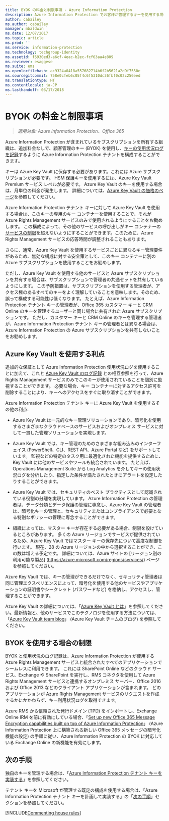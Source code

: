 ```yaml
---
title: BYOK の料金と制限事項 - Azure Information Protection
description: Azure Information Protection でお客様が管理するキーを使用する場合 (Bring Your Own Key または BYOK と呼ばれます) は、制限事項を確認してください。
author: cabailey
ms.author: cabailey
manager: mbaldwin
ms.date: 12/07/2017
ms.topic: article
ms.prod: ''
ms.service: information-protection
ms.technology: techgroup-identity
ms.assetid: f5930ed3-a6cf-4eac-b2ec-fcf63aa4e809
ms.reviewer: esaggese
ms.suite: ems
ms.openlocfilehash: ac9324a0418a557682714b6f2b5621a2d9f7530e
ms.sourcegitcommit: 758e0cfeb6c05f4c6f5310dc36fbf0c02c256eed
ms.translationtype: HT
ms.contentlocale: ja-JP
ms.lasthandoff: 03/17/2018
---
```

# <a name="byok-pricing-and-restrictions"></a>BYOK の料金と制限事項

>*適用対象: Azure Information Protection、Office 365*


Azure Information Protection が含まれているサブスクリプションを所有する組織は、追加料金なしで、顧客管理のキー (BYOK) を使用し、[キーの使用状況ログを記録](../deploy-use/log-analyze-usage.md)するように Azure Information Protection テナントを構成することができます。 

キーは Azure Key Vault に保存する必要があります。これには Azure サブスクリプションが必要です。 HSM 保護キーを使用するには、Azure Key Vault Premium サービス レベルが必要です。 Azure Key Vault のキーを使用する場合は、月単位の料金が発生します。 詳細については、[Azure Key Vault の価格のページ](https://azure.microsoft.com/pricing/details/key-vault/)を参照してください。

Azure Information Protection テナント キーに対して Azure Key Vault を使用する場合は、このキーの専用のキー コンテナーを使用することで、それが Azure Rights Management サービスのみで使用されるようにすることをお勧めします。 この構成によって、その他のサービスの呼び出しがキー コンテナーの[サービスの制限](/azure/key-vault/key-vault-service-limits)を超えないようにすることができます。このために、Azure Rights Management サービスの応答時間が調整されることもあります。  

さらに、通常、Azure Key Vault を使用するサービスごとに異なるキー管理要件があるため、無効な構成に対する安全策として、このキー コンテナーに別の Azure サブスクリプションを使用することをお勧めします。 

ただし、Azure Key Vault を使用する他のサービスと Azure サブスクリプションを共有する場合は、サブスクリプションで管理者の共通セットを共有しているようにします。 この予防措置は、サブスクリプションを使用する管理者が、アクセス権のあるすべてのキーをよく理解していることを意味します。そのため、誤って構成する可能性は低くなります。 たとえば、Azure Information Protection テナント キーの管理者が、Office 365 カスタマー キーと CRM Online のキーを管理するユーザーと同じ場合に共有された Azure サブスクリプションです。 ただし、カスタマー キーと CRM Online のキーを管理する管理者が、Azure Information Protection テナント キーの管理者とは異なる場合は、Azure Information Protection の Azure サブスクリプションを共有しないことをお勧めします。

## <a name="benefits-of-using-azure-key-vault"></a>Azure Key Vault を使用する利点

追加的な保証として Azure Information Protection 使用状況ログを使用することに加えて、これと [Azure Key Vault のログ記録](https://azure.microsoft.com/documentation/articles/key-vault-logging/) との相互参照を行って、Azure Rights Management サービスのみでこのキーが使用されていることを個別に監視することができます。 必要な場合、キー コンテナーに対するアクセス許可を削除することにより、キーへのアクセスをすぐに取り消すことができます。

Azure Information Protection テナント キーに Azure Key Vault を使用するその他の利点:

- Azure Key Vault は一元的なキー管理ソリューションであり、暗号化を使用するさまざまなクラウドベースのサービスおよびオンプレミス サービスに対して一貫した管理ソリューションを実現します。

- Azure Key Vault では、キー管理のためのさまざまな組み込みのインターフェイス (PowerShell、CLI、REST API、Azure Portal など) をサポートしています。 監視などの特定のタスク用に最適化された機能を提供するために、Key Vault には他のサービスやツールも統合されています。 たとえば、Operations Management Suite から Log Analytics を介してキーの使用状況ログを分析したり、指定した条件が満たされたときにアラートを設定したりすることができます。

- Azure Key Vault では、セキュリティのベスト プラクティスとして認識されている役割の分離を実現しています。 Azure Information Protection の管理者は、データ分類とデータ保護の管理に専念し、Azure Key Vault の管理者は、暗号化キーの管理と、セキュリティまたはコンプライアンスで必要となる特別なポリシーの管理に専念することができます。

- 組織によっては、マスター キーが存在する必要がある場合、制限を設けているところがあります。 多くの Azure リージョンでサービスが提供されているため、Azure Key Vault ではマスター キーの保存先について高度な制御を行います。 現在、28 の Azure リージョンの中から選択することができ、この数は増える予定です。 詳細については、Azure サイトの [リージョン別の利用可能な製品] (https://azure.microsoft.com/regions/services/) ページを参照してください。

Azure Key Vault では、キーの管理ができるだけでなく、セキュリティ管理者は同じ管理エクスペリエンスによって、暗号化を使用する他のサービスやアプリケーションの証明書やシークレット (パスワードなど) を格納し、アクセスし、管理することができます。 

Azure Key Vault の詳細については、「[Azure Key Vault とは](/azure/key-vault/key-vault-whatis)」を参照してください。最新情報と、他のサービスでこのテクノロジを使用する方法については、「[Azure Key Vault team blog](https://cloudblogs.microsoft.com/kv/)」 (Azure Key Vault チームのブログ) を参照してください。

## <a name="restrictions-when-using-byok"></a>BYOK を使用する場合の制限

BYOK と使用状況のログ記録は、Azure Information Protection が使用する Azure Rights Management サービスと統合されたすべてのアプリケーションでシームレスに利用できます。 これには SharePoint Online などのクラウド サービス、Exchange や SharePoint を実行し、RMS コネクタを使用して Azure Rights Management サービスと連携するオンプレミス サーバー、Office 2016 および Office 2013 などのクライアント アプリケーションが含まれます。 どのアプリケーションが Azure Rights Management サービスのリクエストを作成するかにかかわらず、キー利用状況ログを取得できます。

Azure RMS から信頼された発行ドメイン (TPD) をインポートし、Exchange Online IRM を前に有効にしている場合、「[Set up new Office 365 Message Encryption capabilities built on top of Azure Information Protection](https://support.office.com/article/7ff0c040-b25c-4378-9904-b1b50210d00e)」 (Azure Information Protection 上に構築される新しい Office 365 メッセージの暗号化機能の設定) の手順に従い、Azure Information Protection の BYOK に対応している Exchange Online の新機能を有効にします。

## <a name="next-steps"></a>次の手順

独自のキーを管理する場合は、「[Azure Information Protection テナント キーを実装する](plan-implement-tenant-key.md#implementing-byok-for-your-azure-information-protection-tenant-key)」を参照してください。

テナント キーを Microsoft が管理する既定の構成を使用する場合は、「Azure Information Protection テナント キーを計画して実装する」の「[次の手順](plan-implement-tenant-key.md#next-steps)」セクションを参照してください。

[!INCLUDE[Commenting house rules](../includes/houserules.md)]
